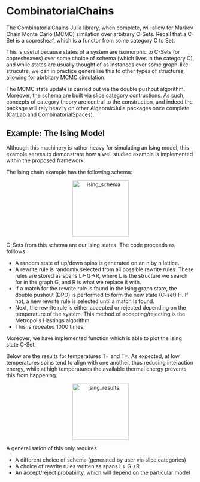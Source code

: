 # CombinatorialChains

The CombinatorialChains Julia library, when complete, will allow for Markov Chain Monte Carlo (MCMC) similation over arbitrary C-Sets. Recall that a C-Set is a copresheaf, which is a functor from some category C to Set.

This is useful because states of a system are isomorphic to C-Sets (or copresheaves) over some choice of schema (which lives in the category C), and while states are usually thought of as instances over some graph-like strucutre, we can in practice generalise this to other types of structures, allowing for abrbitary MCMC simulation.

The MCMC state update is carried out via the double pushout algorithm. Moreover, the schema are built via slice category contructions. As such, concepts of category theory are central to the construction, and indeed the package will rely heavily on other AlgebraicJulia packages once complete (CatLab and CombinatorialSpaces).

Example: The Ising Model
--------------------------

Although this machinery is rather heavy for simulating an Ising model, this example serves to demonstrate how a well studied example is implemented within the proposed framework.

The Ising chain example has the following schema:

<p align="center">
<img src=/Users/amyjade/Documents/ACT2021/combinatorial_chains/images/Ising.png alt="ising_schema"
title="plain_wiring_diagram" width="150"/>
</p>

C-Sets from this schema are our Ising states. The code proceeds as folllows:
- A random state of up/down spins is generated on an n by n lattice.
- A rewrite rule is randomly selected from all possible rewrite rules. These rules are stored as spans L<-G->R, where L is the structure we search for in the graph G, and R is what we replace it with.
- If a match for the rewrite rule is found in the Ising graph state, the double pushout (DPO) is performed to form the new state (C-set) H. If not, a new rewrite rule is selected until a match is found.
- Next, the rewrite rule is either accepted or rejected depending on the temperature of the system. This method of accepting/rejecting is the Metropolis Hastings algorithm.
- This is repeated 1000 times.

Moreover, we have implemented function which is able to plot the Ising state C-Set.

Below are the results for temperatures T= and T=. As expected, at low temperatures spins tend to align with one another, thus reducing interaction energy, while at high temperatures the available thermal energy prevents this from happening.

<p align="center">
<img src=/Users/amyjade/Documents/ACT2021/combinatorial_chains/images/ising_results.png alt="ising_results"
title="plain_wiring_diagram" width="150"/>
</p>

A generalisation of this only requires
- A different choice of schema (generated by user via slice categories)
- A choice of rewrite rules written as spans L<-G->R
- An accept/reject probability, which will depend on the particular model
